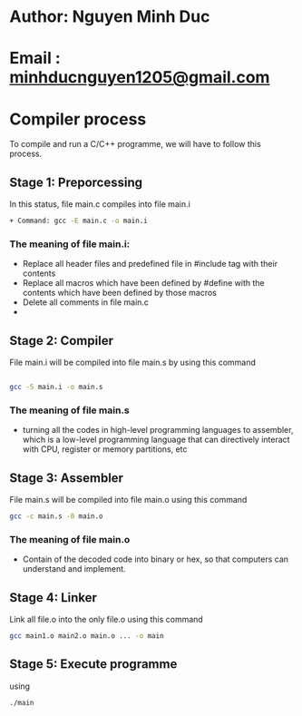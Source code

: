 # Author: Nguyen Minh Duc
# Email : minhducnguyen1205@gmail.com


# Compiler process
To compile and run a C/C++ programme, we will have to follow this process.
## Stage 1: Preporcessing
In this status, file main.c compiles into file main.i
```bash
+ Command: gcc -E main.c -o main.i
```
### The meaning of file main.i:
+ Replace all header files and predefined file in #include tag with their contents
+ Replace all macros which have been defined by #define with the contents which have been defined by those macros
+ Delete all comments in file main.c
+ 
## Stage 2: Compiler
File main.i will be compiled into file main.s by using this command
``` bash

gcc -S main.i -o main.s
```
### The meaning of file main.s
+ turning all the codes in high-level programming languages to assembler, which is a low-level programming language that can directively interact with CPU, register or memory partitions, etc

## Stage 3: Assembler
File main.s will be compiled into file main.o using this command
```bash
gcc -c main.s -0 main.o
```
### The meaning of file main.o
+ Contain of the decoded code into binary or hex, so that computers can understand and implement.

## Stage 4: Linker
Link all file.o into the only file.o using this command
```bash
gcc main1.o main2.o main.o ... -o main
```
## Stage 5: Execute programme
using
```bash
./main
``` 
 